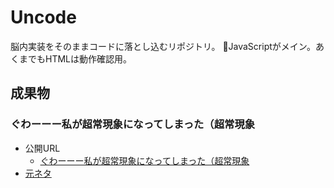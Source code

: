 # Uncode

脳内実装をそのままコードに落とし込むリポジトリ。
JavaScriptがメイン。あくまでもHTMLは動作確認用。

## 成果物

### ぐわーーー私が超常現象になってしまった（超常現象
- 公開URL
    - [ぐわーーー私が超常現象になってしまった（超常現象](https://mnm.g-second.net/uncode/smartphone)
- [元ネタ](https://twitter.com/kitild_bot10/status/731611985494728704)

